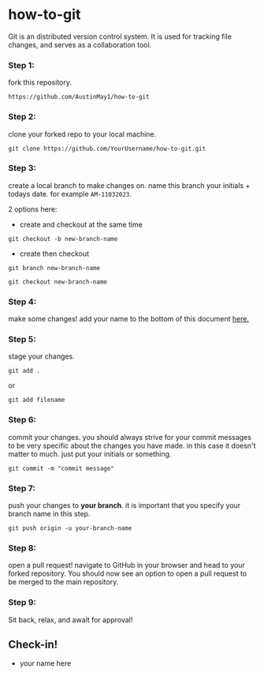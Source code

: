 # how-to-git

Git is an distributed version control system. It is used for tracking file changes, and serves as a collaboration tool.

### Step 1:

fork this repository.

`https://github.com/AustinMay1/how-to-git`

### Step 2:

clone your forked repo to your local machine.

`git clone https://github.com/YourUsername/how-to-git.git`

### Step 3:

create a local branch to make changes on. name this branch your initials + todays date. for example `AM-11032023`.

2 options here:
+ create and checkout at the same time
    
`git checkout -b new-branch-name`

+ create then checkout

`git branch new-branch-name`

`git checkout new-branch-name`

### Step 4:

make some changes! add your name to the bottom of this document [here.](#check-in)

### Step 5:

stage your changes.

`git add .`

or

`git add filename`

### Step 6:

commit your changes. you should always strive for your commit messages to be very specific about the changes you have made. in this case it doesn't matter to much. just put your initials or something.

`git commit -m "commit message"`

### Step 7:

push your changes to **your branch**. it is important that you specify your branch name in this step.

`git push origin -u your-branch-name`

### Step 8:

open a pull request! navigate to GitHub in your browser and head to your forked repository. You should now see an option to open a pull request to be merged to the main repository.

### Step 9:

Sit back, relax, and await for approval!

## Check-in!

+ your name here
